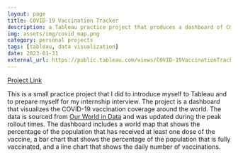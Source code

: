 ```yaml
---
layout: page
title: COVID-19 Vaccination Tracker
description: a Tableau practice project that produces a dashboard of COVID-19 vaccination coverage.
img: assets/img/covid_map.png
category: personal projects
tags: [tableau, data visualization]
date: 2023-01-31
external_url: https://public.tableau.com/views/COVID-19VaccinationTracker_16750879553650/GlobalVaccineTracker?:language=en-US&publish=yes&:display_count=n&:origin=viz_share_link
---
```


[Project Link](https://public.tableau.com/views/COVID-19VaccinationTracker_16750879553650/GlobalVaccineTracker?:language=en-US&publish=yes&:display_count=n&:origin=viz_share_link)

This is a small practice project that I did to introduce myself to Tableau and to prepare myself for my internship interview. The project is a dashboard that visualizes the COVID-19 vaccination coverage around the world. The data is sourced from [Our World in Data](https://ourworldindata.org/covid-vaccinations) and was updated during the peak rollout times. The dashboard includes a world map that shows the percentage of the population that has received at least one dose of the vaccine, a bar chart that shows the percentage of the population that is fully vaccinated, and a line chart that shows the daily number of vaccinations.